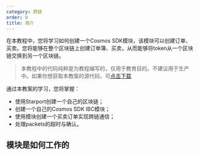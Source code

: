 ```yaml
---
category: 跨链
order: 0
title: 简介
---
```


在本教程中，您将学习如何创建一个Cosmos SDK模块，该模块可以创建订单、买卖。您将能够在整个区块链上创建订单簿、买卖，从而能够将token从一个区块链交换到另一个区块链。

> 本教程中的代码纯粹是为教程编写的，仅用于教育目的。不建议用于生产中。如果你想获取本教案的源代码，可[点击下载](https://github.com/tendermint/interchange)

通过本教案的学习，您将掌握：

* 使用Starport创建一个自己的区块链；
* 创建一个自己的Cosmos SDK IBC模块；
* 使用模块创建一个买卖订单实现跨链通信；
* 处理packets的超时与确认。

## 模块是如何工作的
